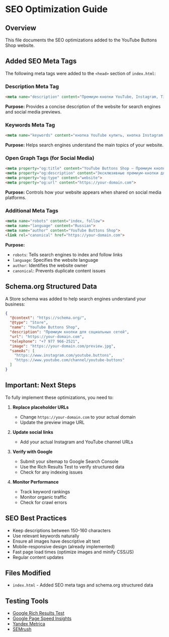 # SEO Optimization Guide

## Overview
This file documents the SEO optimizations added to the YouTube Buttons Shop website.

## Added SEO Meta Tags

The following meta tags were added to the `<head>` section of `index.html`:

### Description Meta Tag
```html
<meta name="description" content="Премиум-кнопки YouTube, Instagram, TikTok, VK, Telegram. Сделай свой канал или профиль уникальным! Собственное производство, доставка по РФ.">
```
**Purpose:** Provides a concise description of the website for search engines and social media previews.

### Keywords Meta Tag
```html
<meta name="keywords" content="кнопка YouTube купить, кнопка Instagram, премиум кнопка, подарок блогеру, заказать кнопку, кнопка TikTok, сувенир для блогера">
```
**Purpose:** Helps search engines understand the main topics of your website.

### Open Graph Tags (for Social Media)
```html
<meta property="og:title" content="YouTube Buttons Shop — Премиум кнопки для соцсетей">
<meta property="og:description" content="Эксклюзивные премиум-кнопки для YouTube, Instagram, VK, TikTok, Telegram.">
<meta property="og:type" content="website">
<meta property="og:url" content="https://your-domain.com">
```
**Purpose:** Controls how your website appears when shared on social media platforms.

### Additional Meta Tags
```html
<meta name="robots" content="index, follow">
<meta name="language" content="Russian">
<meta name="author" content="YouTube Buttons Shop">
<link rel="canonical" href="https://your-domain.com">
```
**Purpose:** 
- `robots`: Tells search engines to index and follow links
- `language`: Specifies the website language
- `author`: Identifies the website owner
- `canonical`: Prevents duplicate content issues

## Schema.org Structured Data

A Store schema was added to help search engines understand your business:

```json
{
  "@context": "https://schema.org/",
  "@type": "Store",
  "name": "YouTube Buttons Shop",
  "description": "Премиум кнопки для социальных сетей",
  "url": "https://your-domain.com",
  "telephone": "+7 977 966-2521",
  "image": "https://your-domain.com/preview.jpg",
  "sameAs": [
    "https://www.instagram.com/youtube.buttons",
    "https://www.youtube.com/channel/youtube-buttons"
  ]
}
```

## Important: Next Steps

To fully implement these optimizations, you need to:

1. **Replace placeholder URLs**
   - Change `https://your-domain.com` to your actual domain
   - Update the preview image URL

2. **Update social links**
   - Add your actual Instagram and YouTube channel URLs

3. **Verify with Google**
   - Submit your sitemap to Google Search Console
   - Use the Rich Results Test to verify structured data
   - Check for any indexing issues

4. **Monitor Performance**
   - Track keyword rankings
   - Monitor organic traffic
   - Check for crawl errors

## SEO Best Practices

- Keep descriptions between 150-160 characters
- Use relevant keywords naturally
- Ensure all images have descriptive alt text
- Mobile-responsive design (already implemented)
- Fast page load times (optimize images and minify CSS/JS)
- Regular content updates

## Files Modified

- `index.html` - Added SEO meta tags and schema.org structured data

## Testing Tools

- [Google Rich Results Test](https://search.google.com/test/rich-results)
- [Google Page Speed Insights](https://pagespeed.web.dev/)
- [Yandex Metrica](https://metrica.yandex.com/)
- [SEMrush](https://www.semrush.com/)
